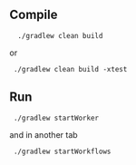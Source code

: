 ## Compile

      ./gradlew clean build

or 

     ./gradlew clean build -xtest

## Run

     ./gradlew startWorker

and in another tab

     ./gradlew startWorkflows